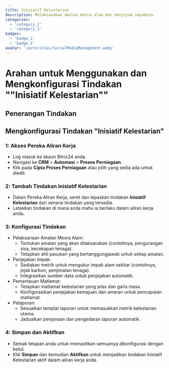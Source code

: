 ```yaml
---
title: Inisiatif Kelestarian
description: Melaksanakan amalan mesra alam dan menjejak impaknya.
categories: 
  - 'category_2'
  - 'category_3'
badges: 
  - 'badge_1'
  - 'badge_2'
avatar: '/activities/SocialMediaManagement.webp'
---
```


# Arahan untuk Menggunakan dan Mengkonfigurasi Tindakan ""Inisiatif Kelestarian""

## Penerangan Tindakan

## **Mengkonfigurasi Tindakan "Inisiatif Kelestarian"**

### 1: Akses Pereka Aliran Kerja
- Log masuk ke akaun Bitrix24 anda.
- Navigasi ke **CRM** > **Automasi** > **Proses Perniagaan**.
- Klik pada **Cipta Proses Perniagaan** atau pilih yang sedia ada untuk diedit.

### 2: Tambah Tindakan Inisiatif Kelestarian
- Dalam Pereka Aliran Kerja, seret dan lepaskan tindakan **Inisiatif Kelestarian** dari senarai tindakan yang tersedia.
- Letakkan tindakan di mana anda mahu ia berlaku dalam aliran kerja anda.

### 3: Konfigurasi Tindakan
- Pelaksanaan Amalan Mesra Alam:
  - Tentukan amalan yang akan dilaksanakan (contohnya, pengurangan sisa, kecekapan tenaga).
  - Tetapkan ahli pasukan yang bertanggungjawab untuk setiap amalan.
- Penjejakan Impak:
  - Sediakan metrik untuk mengukur impak alam sekitar (contohnya, jejak karbon, penjimatan tenaga).
  - Integrasikan sumber data untuk penjejakan automatik.
- Pemantauan Matlamat:
  - Tetapkan matlamat kelestarian yang jelas dan garis masa.
  - Konfigurasikan penjejakan kemajuan dan amaran untuk pencapaian matlamat.
- Pelaporan:
  - Sesuaikan templat laporan untuk memasukkan metrik kelestarian utama.
  - Jadualkan penjanaan dan pengedaran laporan automatik.

### 4: Simpan dan Aktifkan
- Semak tetapan anda untuk memastikan semuanya dikonfigurasi dengan betul.
- Klik **Simpan** dan kemudian **Aktifkan** untuk menjadikan tindakan Inisiatif Kelestarian aktif dalam aliran kerja anda.
